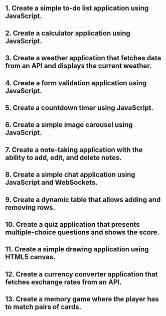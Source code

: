 ## 1. Create a simple to-do list application using JavaScript.
## 2. Create a calculator application using JavaScript.
## 3. Create a weather application that fetches data from an API and displays the current weather.
## 4. Create a form validation application using JavaScript.
## 5. Create a countdown timer using JavaScript.
## 6. Create a simple image carousel using JavaScript.
## 7. Create a note-taking application with the ability to add, edit, and delete notes.
## 8. Create a simple chat application using JavaScript and WebSockets.
## 9. Create a dynamic table that allows adding and removing rows.
## 10. Create a quiz application that presents multiple-choice questions and shows the score.
## 11. Create a simple drawing application using HTML5 canvas.
## 12. Create a currency converter application that fetches exchange rates from an API.
## 13. Create a memory game where the player has to match pairs of cards.